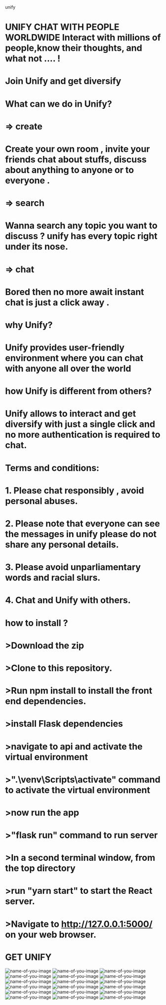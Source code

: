 unify






# UNIFY CHAT WITH PEOPLE WORLDWIDE Interact with millions of people,know their thoughts, and what not .... !
# Join Unify and get diversify
# What can we do in Unify?
#     => create
 #        Create your own room , invite your friends chat about stuffs, discuss about anything to anyone or to everyone .
  #  => search
   #     Wanna search any topic you want to discuss ? unify has every topic right under its nose.
   # => chat
   #     Bored then no more await instant chat is just a click away .
# why Unify?
 #   Unify provides user-friendly environment where you can chat with anyone all over the world
  #  how Unify is different from others?
   # Unify allows to interact and get diversify with just a single click and no more authentication is required to chat.
# Terms and conditions:
 #   1. Please chat responsibly , avoid personal abuses.
  #  2. Please note that everyone can see the messages in unify please do not share any personal details.
  #  3. Please avoid unparliamentary words and racial slurs.
  #  4. Chat and Unify with others.


# how to install ?

 # >Download the zip
 # >Clone to this repository.
 # >Run npm install to install the front end dependencies.
 # >install Flask dependencies
 # >navigate to api and activate the virtual environment 
 # >".\venv\Scripts\activate" command to activate the virtual environment
 # >now run the app
 # >"flask run" command to run server
 # >In a second terminal window, from the top directory 
 # >run "yarn start" to start the React server.
 # >Navigate to http://127.0.0.1:5000/ on your web browser. 
 # GET UNIFY
 
 ![name-of-you-image](https://github.com/UNIFY-CHAT/unify/blob/master/screenshorts/Screenshot%20(43).png?raw=true)
 ![name-of-you-image](https://github.com/UNIFY-CHAT/unify/blob/master/screenshorts/Screenshot%20(44).png?raw=true)
 ![name-of-you-image](https://github.com/UNIFY-CHAT/unify/blob/master/screenshorts/Screenshot%20(45).png?raw=true)
 ![name-of-you-image](https://github.com/UNIFY-CHAT/unify/blob/master/screenshorts/Screenshot%20(46).png?raw=true)
 ![name-of-you-image](https://github.com/UNIFY-CHAT/unify/blob/master/screenshorts/Screenshot%20(47).png?raw=true)
 ![name-of-you-image](https://github.com/UNIFY-CHAT/unify/blob/master/screenshorts/Screenshot%20(48).png?raw=true)
  ![name-of-you-image](https://github.com/UNIFY-CHAT/unify/blob/master/screenshorts/Screenshot%20(49).png?raw=true)
   ![name-of-you-image](https://github.com/UNIFY-CHAT/unify/blob/master/screenshorts/Screenshot%20(50).png?raw=true)
    ![name-of-you-image](https://github.com/UNIFY-CHAT/unify/blob/master/screenshorts/Screenshot%20(51).png?raw=true)
     ![name-of-you-image](https://github.com/UNIFY-CHAT/unify/blob/master/screenshorts/Screenshot%20(52).png?raw=true)
      ![name-of-you-image](https://github.com/UNIFY-CHAT/unify/blob/master/screenshorts/Screenshot%20(53).png?raw=true)
       ![name-of-you-image](https://github.com/UNIFY-CHAT/unify/blob/master/screenshorts/Screenshot%20(54).png?raw=true)
        ![name-of-you-image](https://github.com/UNIFY-CHAT/unify/blob/master/screenshorts/Screenshot%20(55).png?raw=true)
         ![name-of-you-image](https://github.com/UNIFY-CHAT/unify/blob/master/screenshorts/Screenshot%20(56).png?raw=true)
          ![name-of-you-image](https://github.com/UNIFY-CHAT/unify/blob/master/screenshorts/Screenshot%20(57).png?raw=true)
           ![name-of-you-image](https://github.com/UNIFY-CHAT/unify/blob/master/screenshorts/Screenshot%20(58).png?raw=true)
  ![name-of-you-image](https://github.com/UNIFY-CHAT/unify/blob/master/screenshorts/Screenshot%20(59).png?raw=true)
 ![name-of-you-image](https://github.com/UNIFY-CHAT/unify/blob/master/screenshorts/Screenshot%20(58).png?raw=true)

